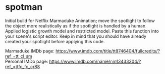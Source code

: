 # spotman
Initial build for Netflix Marmaduke Animation; move the spotlight to follow the object more realistically as if the spotlight is handled by a human.
Applied logistic growth model and restricted model.
Paste this function into your scene's script editor. Keep in mind that you should have already created your spotlight before applying this code.

Marmaduke IMDb page: https://www.imdb.com/title/tt8746404/fullcredits/?ref_=tt_cl_sm <br /> 
Personal IMDb page: https://www.imdb.com/name/nm13433304/?ref_=ttfc_fc_cr88
